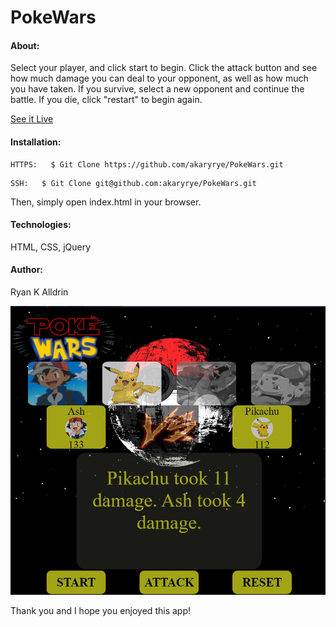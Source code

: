 # PokeWars

#### About:
Select your player, and click start to begin.  Click the attack button and see how much damage you can deal to your opponent, as well as how much you have taken.  If you survive, select a new opponent and continue the battle.  If you die, click "restart" to begin again.

[See it Live](https://akaryrye.github.io/PokeWars/)

#### Installation:
````
HTTPS:   $ Git Clone https://github.com/akaryrye/PokeWars.git
````
````
SSH:   $ Git Clone git@github.com:akaryrye/PokeWars.git
````
   Then, simply open index.html in your browser.

#### Technologies:
HTML, CSS, jQuery


#### Author:
Ryan K Alldrin


![image](/Poke%20Wars.jpg)

Thank you and I hope you enjoyed this app!
